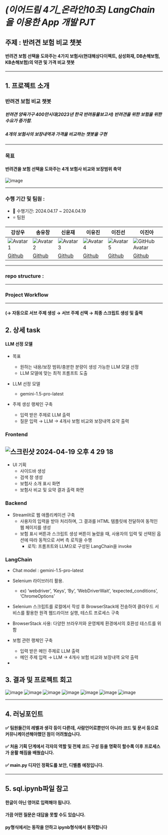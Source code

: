 # _(이어드림 4기_온라인10조) LangChain을 이용한 App 개발 PJT_
## 주제 :  반려견 보험 비교 챗봇 
#### 반려견 보험 선택을 도와주는 4가지 보험사(현대해상다이렉트, 삼성화재, DB손해보험, KB손해보험)의 약관 및 가격 비교 챗봇

---
## 1. 프로젝트 소개
### 반려견 보험 비교 챗봇
##### 반려견 양육가구 400만시대(2023년 한국 반려동물보고서) 반려견을 위한 보험을 위한 수요가 증가함.
##### 4개의 보험사의 보장내역과 가격을 비교하는 챗봇을 구현 
---
### 목표
#### 반려견을 보험 선택을 도와주는 4개 보험사 비교와 보장범위 축약
![image](https://github.com/hindernislauf/langlab/assets/166089376/4702b92b-40cf-44ed-8b06-a04aee0e3375)



---
### 수행 기간 및 팀원 :  
- 📆 수행기간: 2024.04.17 ~ 2024.04.19
- ⭐ 팀원
  
| 강상우  | 송유창  | 신윤재  | 이유진  | 이진선  | 이진아  |
|--------|--------|--------|--------|--------|--------|
| ![Avatar 1](https://avatars.githubusercontent.com/u/160104734?v=4)| ![Avatar 2](https://avatars.githubusercontent.com/u/87472756?v=4)| ![Avatar 3](https://avatars.githubusercontent.com/u/140726268?v=4) | ![Avatar 4](https://avatars.githubusercontent.com/u/95261468?v=4)| ![Avatar 5](https://avatars.githubusercontent.com/u/166676809?v=4)| ![GitHub Avatar](https://avatars.githubusercontent.com/u/166089376?v=4) |
| [Github](https://github.com/allenkang92) | [Github](https://github.com/hindernislauf) | [Github](https://github.com/yoonjaeo)| [Github](https://github.com/Developer-Yujin)| [Github](https://github.com/Jinsun577)| [Github](https://github.com/ssukddeok) |
---
### repo structure : 

---
### Project Workflow 
---
#### (→ 자동으로 서브 주제 생성 → 서브 주제 선택 → 최종 스크립트 생성 및 출력

## 2. 상세 task

#### LLM 선정 모델
- 목표
  - 원하는 내용/보장 범위/충분한 분량이 생성 가능한 LLM 모델 선정
  - LLM 모델에 맞는 최적 프롬프트 도출

- LLM 선정 모델 
  - gemini-1.5-pro-latest
    
-  주제 생성 랭체인 구축
    -  입력 받은 주제로 LLM 출력
    -  질문 입력 → LLM → 4개사 보험 비교와 보장내역 요약 출력

### Frontend
## ![스크린샷 2024-04-19 오후 4 29 18](https://github.com/hindernislauf/langlab/assets/166089376/eb5da97a-d207-4603-87a0-539832f74a38)

  - UI 기획
    - 사이드바 생성
    - 검색 창 생성 
    - 보험사 소개 표시 화면
    - 보험사 비교 및 요약 결과 출력 화면

### Backend
- Streamlit로 웹 애플리케이션 구축
  - 사용자의 입력을 받아 처리하며, 그 결과를 HTML 템플릿에 전달하여 동적인 웹 페이지를 생성
  - 보험 표시 버튼과 스크립트 생성 버튼이 눌렸을 때, 사용자의 입력 및 선택된 옵션에 따라 동적으로 서버 측 로직을 수행
    - 로직: 프롬프트와 LLM으로 구성된 LangChain을 invoke


### LangChain
- Chat model : gemini-1.5-pro-latest

- Selenium 라이브러리 활용.
  - ex) ‘webdriver’, ‘Keys’, ‘By’, ‘WebDriverWait’, ‘expected_conditions’, ‘ChromeOptions’
- Selenium 스크립트를 로컬에서 작성 후 BrowserStack에 전송하여 클라우드 서비스를 활용한 원격 웹드라이브 실행, 테스트 프로세스 구축
- BrowserStack 사용: 다양한 브라우저와 운영체제 환경에서의 호환성 테스트를 위함
- 보험 관련 랭체인 구축
  -  입력 받은 메인 주제로 LLM 출력
  -  메인 주제 입력 → LLM → 4개사 보험 비교와 보장내역 요약 출력


-
## 3. 결과 및 프로젝트 회고
![image](https://github.com/hindernislauf/langlab/assets/166089376/90f95c53-30f7-4ca6-b744-ad491a3d8879)
![image](https://github.com/hindernislauf/langlab/assets/166089376/3065b1cf-0fbe-4af2-a904-9579119f8caa)
![image](https://github.com/hindernislauf/langlab/assets/166089376/d0c83b1d-db37-4ae3-bd76-28bf27c2944c)
![image](https://github.com/hindernislauf/langlab/assets/166089376/e07a0303-6f45-483c-8357-4548102718a2)
![image](https://github.com/hindernislauf/langlab/assets/166089376/ed7cb4e2-8d90-4261-9026-d019f8c5fb38)
![image](https://github.com/hindernislauf/langlab/assets/166089376/7c110b02-db79-4725-a9b9-506a9f2580bb)
![image](https://github.com/hindernislauf/langlab/assets/166089376/7e300bc6-eee6-45a9-90fc-eec5ab9cd781)




---
## 4. 러닝포인트

#### ✅ 팀원들간의 레벨과 생각 등이 다른데, 사람언어로뿐만이 아니라 코드 및 문서 등으로 커뮤니케이션해야했던 점이 어려웠습니다. 
#### ✅ 처음 기획 단계에서 각자의 역할 및 전체 코드 구성 등을 명확히 할수록 이후 프로세스가 윤활 해짐을 배웠습니다.
#### ✅ main.py 디자인 정확도를 보안, 디벨롭 예정입니다.


---
## 5. sql.ipynb파일 참고 

#### 한글이 아닌 영어로 입력해야 됩니다.
#### 가끔 어떤 질문은 대답을 못할 수도 있습니다.
#### py형식에서는 동작을 안하고 ipynb형식에서 동작합니다

